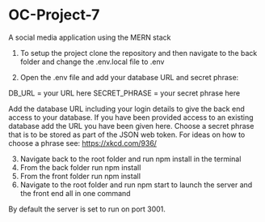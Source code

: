 # OC-Project-7

A social media application using the MERN stack

1. To setup the project clone the repository and then navigate to the back folder and change the .env.local file to .env

2. Open the .env file and add your database URL and secret phrase:

DB_URL = your URL here
SECRET_PHRASE = your secret phrase here

Add the database URL including your login details to give the back end access to your database. If you have been provided access to an existing database add the URL you have been given here.
Choose a secret phrase that is to be stored as part of the JSON web token. For ideas on how to choose a phrase see: https://xkcd.com/936/

3. Navigate back to the root folder and run npm install in the terminal
4. From the back folder run npm install
5. From the front folder run npm install
6. Navigate to the root folder and run npm start to launch the server and the front end all in one command

By default the server is set to run on port 3001.
